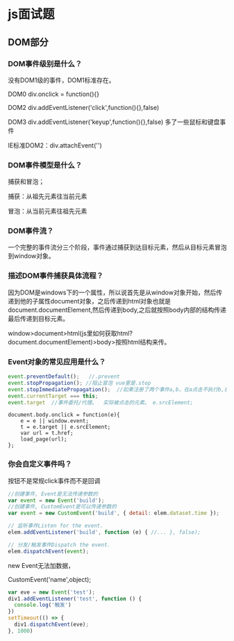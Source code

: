 # js面试题

## DOM部分

### DOM事件级别是什么？

没有DOM1级的事件，DOM1标准存在。

DOM0  div.onclick = function(){}

DOM2  div.addEventListener('click',function(){},false)

DOM3  div.addEventListener('keyup',function(){},false)  多了一些鼠标和键盘事件

IE标准DOM2：div.attachEvent('')

### DOM事件模型是什么？

捕获和冒泡；

捕获：从祖先元素往当前元素

冒泡：从当前元素往祖先元素

### DOM事件流？

一个完整的事件流分三个阶段，事件通过捕获到达目标元素，然后从目标元素冒泡到window对象。

### 描述DOM事件捕获具体流程？

因为DOM是windows下的一个属性，所以说首先是从window对象开始，然后传递到他的子属性document对象，之后传递到html对象也就是 document.documentElement,然后传递到body,之后就按照body内部的结构传递最后传递到目标元素。

window>document>html(js里如何获取html? document.documentElement)>body>按照html结构来传。

### Event对象的常见应用是什么？

```js
event.preventDefault();   //.prevent
event.stopPropagation(); //阻止冒泡 vue里是.stop
event.stopImmediatePropagation();  //如果注册了两个事件a,b，在a点击不执行b,在a里加这句话,b就不被执行;  事件响应优先级
event.currentTarget === this;  
event.target  //事件委托/代理。  实际被点击的元素。 e.srcElement;
```

```
document.body.onclick = function(e){
    e = e || window.event;
    t = e.target || e.srcElement;
    var url = t.href;
    load_page(url);
};

```

### 你会自定义事件吗？

按钮不是常规click事件而不是回调

```js
//创建事件, Event是无法传递参数的
var event = new Event('build');
//创建事件, CustomEvent是可以传递参数的
var event = new CustomEvent('build', { detail: elem.dataset.time });

// 监听事件Listen for the event.
elem.addEventListener('build', function (e) { //... }, false);

// 分发/触发事件Dispatch the event.
elem.dispatchEvent(event);
```

new Event无法加数据，

CustomEvent('name',object);

```js
var eve = new Event('test');
div1.addEventListener('test', function () {
  console.log('触发')
})
setTimeout(() => {
  div1.dispatchEvent(eve);
}, 1000)
```


